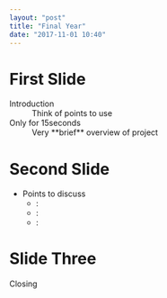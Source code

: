 ```yaml
---
layout: "post"
title: "Final Year"
date: "2017-11-01 10:40"
---
```


# First Slide

<dl>
  <dt>Introduction</dt>
  <dd>Think of points to use</dd>

  <dt>Only for 15seconds</dt>
  <dd>Very **brief** overview of project
</dl>

# Second Slide

- Points to discuss
  - :
  - :
  - :



# Slide Three
Closing

